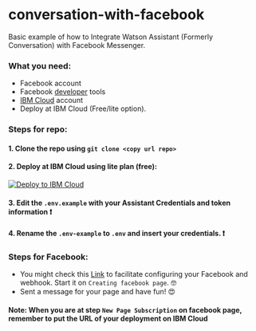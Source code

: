 # conversation-with-facebook

Basic example of how to Integrate Watson Assistant (Formerly Conversation) with Facebook Messenger.

### What you need:
  - Facebook account
  - Facebook [developer](https://developers.facebook.com/apps/) tools
  - [IBM Cloud](https://www.ibm.com/cloud) account 
  - Deploy at IBM Cloud (Free/lite option).
  
### Steps for repo:

#### 1. Clone the repo using `git clone <copy url repo>`
#### 2. Deploy at IBM Cloud using lite plan (free):

  [![Deploy to IBM Cloud](https://cloud.ibm.com/devops/setup/deploy/button.png)](https://cloud.ibm.com/devops/setup/deploy?repository=https://github.com/sayurimizuguchi/conversation-with-facebook&branch=master)

#### 3. Edit the `.env.example` with your Assistant Credentials and token information :exclamation:
#### 4. Rename the `.env-example` to `.env` and insert your credentials. :exclamation:


### Steps for Facebook: 
- You might check this [Link](https://developer.ibm.com/tutorials/fb-messenger-wcs-botkit/) to facilitate configuring your Facebook and webhook. Start it on `Creating facebook page`. :nerd_face:
- Sent a message for your page and have fun! :heart_eyes:

#### Note: When you are at step `New Page Subscription` on facebook page, remember to put the URL of your deployment on IBM Cloud
